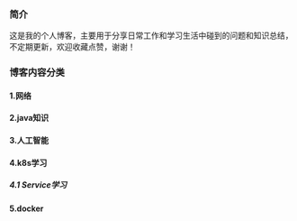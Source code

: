 ###  简介

这是我的个人博客，主要用于分享日常工作和学习生活中碰到的问题和知识总结，不定期更新，欢迎收藏点赞，谢谢！

### 博客内容分类

#### 1.网络

#### 2.java知识

#### 3.人工智能

#### 4.k8s学习

##### 4.1 Service学习

#### 5.docker


